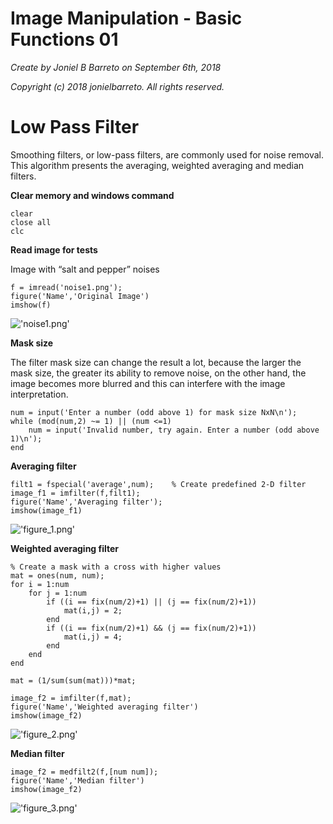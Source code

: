 # Image Manipulation - Basic Functions 01


*Create by Joniel B Barreto on September 6th, 2018*




*Copyright (c) 2018 jonielbarreto. All rights reserved.*


# Low Pass Filter


Smoothing filters, or low-pass filters, are commonly used for noise removal. This algorithm presents the averaging, weighted averaging and median filters.




**Clear memory and windows command**



```matlab:Code
clear
close all
clc
```



**Read image for tests**




Image with “salt and pepper” noises



```matlab:Code
f = imread('noise1.png');
figure('Name','Original Image')
imshow(f)
```


!['noise1.png'
](imagemanipulation01/noise1.png
)



**Mask size**




The filter mask size can change the result a lot, because the larger the mask size, the greater its ability to remove noise, on the other hand, the image becomes more blurred and this can interfere with the image interpretation.



```matlab:Code
num = input('Enter a number (odd above 1) for mask size NxN\n');
while (mod(num,2) ~= 1) || (num <=1)
    num = input('Invalid number, try again. Enter a number (odd above 1)\n');
end
```



**Averaging filter**



```matlab:Code
filt1 = fspecial('average',num);    % Create predefined 2-D filter
image_f1 = imfilter(f,filt1);
figure('Name','Averaging filter');
imshow(image_f1)
```


!['figure_1.png'
](imagemanipulation01/figure_1.png
)



**Weighted averaging filter**



```matlab:Code
% Create a mask with a cross with higher values
mat = ones(num, num);
for i = 1:num
    for j = 1:num
        if ((i == fix(num/2)+1) || (j == fix(num/2)+1))
            mat(i,j) = 2;
        end
        if ((i == fix(num/2)+1) && (j == fix(num/2)+1))
            mat(i,j) = 4;
        end
    end
end

mat = (1/sum(sum(mat)))*mat;

image_f2 = imfilter(f,mat);
figure('Name','Weighted averaging filter')
imshow(image_f2)
```


!['figure_2.png'
](imagemanipulation01/figure_2.png
)



**Median filter**



```matlab:Code
image_f2 = medfilt2(f,[num num]);
figure('Name','Median filter')
imshow(image_f2)
```


!['figure_3.png'
](imagemanipulation01/figure_3.png
)

